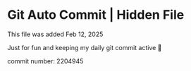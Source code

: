 # Git Auto Commit | Hidden File

This file was added Feb 12, 2025

Just for fun and keeping my daily git commit active 🤪

commit number: 2204945
